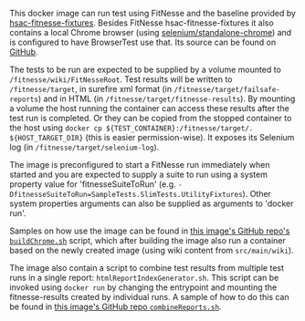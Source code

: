 This docker image can run test using FitNesse and the baseline provided by [hsac-fitnesse-fixtures](https://github.com/fhoeben/hsac-fitnesse-fixtures).
Besides FitNesse hsac-fitnesse-fixtures it also contains a local Chrome browser (using [selenium/standalone-chrome](https://hub.docker.com/r/selenium/standalone-chrome/)) and is configured to have BrowserTest use that.
Its source can be found on [GitHub](https://github.com/fhoeben/hsac-fitnesse-docker).

The tests to be run are expected to be supplied by a volume mounted to `/fitnesse/wiki/FitNesseRoot`. 
Test results will be written to `/fitnesse/target`, in surefire xml format (in `/fitnesse/target/failsafe-reports`) and in HTML (in `/fitnesse/target/fitnesse-results`).
By mounting a volume the host running the container can access these results after the test run is completed. 
Or they can be copied from the stopped container to the host using `docker cp ${TEST_CONTAINER}:/fitnesse/target/. ${HOST_TARGET_DIR}` (this is easier permission-wise).
It exposes its Selenium log (in `/fitnesse/target/selenium-log`).

The image is preconfigured to start a FitNesse run immediately when started and you are expected to supply a suite to run using a system property value for 'fitnesseSuiteToRun'
(e.g. `-DfitnesseSuiteToRun=SampleTests.SlimTests.UtilityFixtures`). Other system properties arguments can also be supplied as arguments to 'docker run'.

Samples on how use the image can be found in [this image's GitHub repo's `buildChrome.sh`](https://github.com/fhoeben/hsac-fitnesse-docker/blob/master/buildChrome.sh) script, which after building the image
also run a container based on the newly created image (using wiki content from `src/main/wiki`). 

The image also contain a script to combine test results from multiple test runs in a single report: `htmlReportIndexGenerator.sh`.
This script can be invoked using `docker run` by changing the entrypoint and mounting the fitnesse-results created by individual runs.
A sample of how to do this can be found in [this image's GitHub repo `combineReports.sh`](https://github.com/fhoeben/hsac-fitnesse-docker/blob/master/combineReports.sh). 
